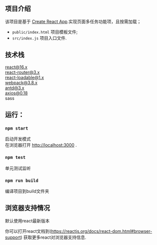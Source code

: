 ## 项目介绍
该项目是基于 [Create React App](https://github.com/facebookincubator/create-react-app).实现页面多任务功能项，且按需加载；

* `public/index.html` 项目模板文件;
* `src/index.js` 项目入口文件.


## 技术栈

react@16.x<br>
react-router@3.x<br>
react-loadable@1.x<br>
webpack@3.8.x<br>
antd@3.x<br>
axios@0.18<br>
sass


## 运行：

### `npm start`

启动开发模式<br>
在浏览器打开 [http://localhost:3000](http://localhost:3000) .

### `npm test`

单元测试监听

### `npm run build`

编译项目到build文件夹

## 浏览器支持情况

默认使用react最新版本

你可以打开react文档到(https://reactjs.org/docs/react-dom.html#browser-support) 获取更多react对浏览器支持信息.


